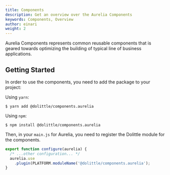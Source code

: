 ```yaml
---
title: Components
description: Get an overview over the Aurelia Components
keywords: Components, Overview
author: einari
weight: 2
---
```


Aurelia Components represents common reusable components that is geared towards
optimizing the building of typical line of business applications.

## Getting Started

In order to use the components, you need to add the package to your project:

Using `yarn`:

```shell
$ yarn add @dolittle/components.aurelia
```

Using `npm`:

```shell
$ npm install @dolittle/components.aurelia
```

Then, in your `main.js` for Aurelia, you need to register the Dolittle module for the
components.

```javascript
export function configure(aurelia) {
  /* ...other configuration... */
  aurelia.use
    .plugin(PLATFORM.moduleName('@dolittle/components.aurelia');
}
```
